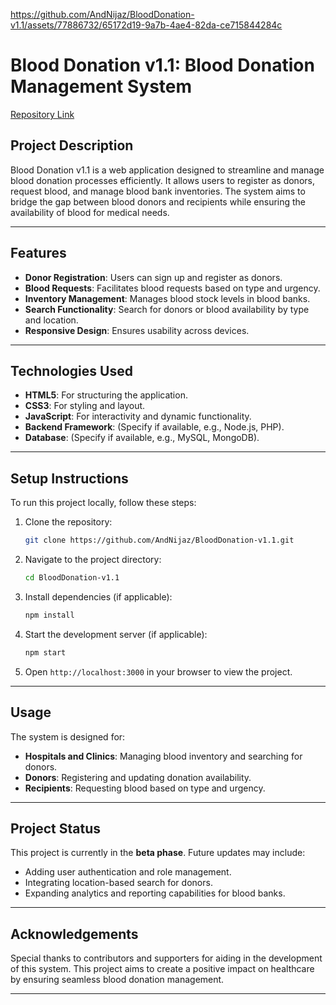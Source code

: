 https://github.com/AndNijaz/BloodDonation-v1.1/assets/77886732/65172d19-9a7b-4ae4-82da-ce715844284c

# Blood Donation v1.1: Blood Donation Management System

[Repository Link](https://github.com/AndNijaz/BloodDonation-v1.1)

## Project Description
Blood Donation v1.1 is a web application designed to streamline and manage blood donation processes efficiently. It allows users to register as donors, request blood, and manage blood bank inventories. The system aims to bridge the gap between blood donors and recipients while ensuring the availability of blood for medical needs.

---

## Features
- **Donor Registration**: Users can sign up and register as donors.
- **Blood Requests**: Facilitates blood requests based on type and urgency.
- **Inventory Management**: Manages blood stock levels in blood banks.
- **Search Functionality**: Search for donors or blood availability by type and location.
- **Responsive Design**: Ensures usability across devices.

---

## Technologies Used
- **HTML5**: For structuring the application.
- **CSS3**: For styling and layout.
- **JavaScript**: For interactivity and dynamic functionality.
- **Backend Framework**: (Specify if available, e.g., Node.js, PHP).
- **Database**: (Specify if available, e.g., MySQL, MongoDB).

---

## Setup Instructions
To run this project locally, follow these steps:

1. Clone the repository:

   ```bash
   git clone https://github.com/AndNijaz/BloodDonation-v1.1.git
   ```

2. Navigate to the project directory:

   ```bash
   cd BloodDonation-v1.1
   ```

3. Install dependencies (if applicable):

   ```bash
   npm install
   ```

4. Start the development server (if applicable):

   ```bash
   npm start
   ```

5. Open `http://localhost:3000` in your browser to view the project.

---

## Usage
The system is designed for:
- **Hospitals and Clinics**: Managing blood inventory and searching for donors.
- **Donors**: Registering and updating donation availability.
- **Recipients**: Requesting blood based on type and urgency.

---

## Project Status
This project is currently in the **beta phase**. Future updates may include:
- Adding user authentication and role management.
- Integrating location-based search for donors.
- Expanding analytics and reporting capabilities for blood banks.

---

## Acknowledgements
Special thanks to contributors and supporters for aiding in the development of this system. This project aims to create a positive impact on healthcare by ensuring seamless blood donation management.

---
